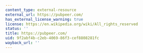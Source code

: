 ```yaml
---
content_type: external-resource
external_url: https://pubpeer.com/
has_external_license_warning: true
license: https://en.wikipedia.org/wiki/All_rights_reserved
status: ''
title: https://pubpeer.com/
uid: 9f2abf4b-c2eb-4069-86f3-cef8808281fc
wayback_url: ''
---
```

